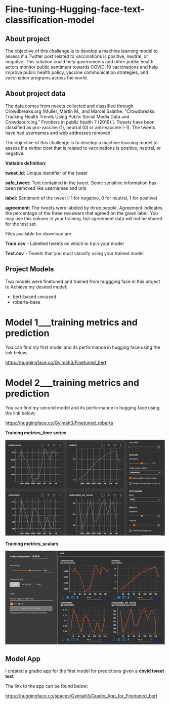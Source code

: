 # Fine-tuning-Hugging-face-text-classification-model

## About project
The objective of this challenge is to develop a machine learning model to assess if a Twitter post related to vaccinations is positive, neutral, or negative. This solution could help governments and other public health actors monitor public sentiment towards COVID-19 vaccinations and help improve public health policy, vaccine communication strategies, and vaccination programs across the world.

## About project data
The data comes from tweets collected and classified through Crowdbreaks.org [Muller, Martin M., and Marcel Salathe. "Crowdbreaks: Tracking Health Trends Using Public Social Media Data and Crowdsourcing." Frontiers in public health 7 (2019).]. Tweets have been classified as pro-vaccine (1), neutral (0) or anti-vaccine (-1). The tweets have had usernames and web addresses removed.

The objective of this challenge is to develop a machine learning model to assess if a twitter post that is related to vaccinations is positive, neutral, or negative.

**Variable definition:**

**tweet_id:** Unique identifier of the tweet

**safe_tweet:** Text contained in the tweet. Some sensitive information has been removed like usernames and urls

**label:** Sentiment of the tweet (-1 for negative, 0 for neutral, 1 for positive)

**agreement:** The tweets were labeled by three people. Agreement indicates the percentage of the three reviewers that agreed on the given label. You may use this column in your training, but agreement data will not be shared for the test set.

Files available for download are:

**Train.csv** - Labelled tweets on which to train your model

**Test.csv** - Tweets that you must classify using your trained model

## Project Models

 Two models were finetuned and trained from huggging face in this project to Achieve my desired model:
* bert-based-uncased
* roberta-base

# Model 1___training metrics and prediction

You can find my first model and its performance in hugging face using the link below;

https://huggingface.co/Gyimah3/Finetuned_bert

# Model 2___training metrics and prediction

You can find my second model and its performance in hugging face using the link below;

https://huggingface.co/Gyimah3/Finetuned_roberta


**Training metrics_time series**

![1](https://github.com/Gyimah3/Fine-tuning-Hugging-face-text-classification-model/blob/main/training_metrics%20screenshots-time%20series/Screenshot%202023-01-17%20210612.png)

**Training metrics_scalars**

![1](https://github.com/Gyimah3/Fine-tuning-Hugging-face-text-classification-model/blob/main/training_metrics%20screenshot-scalers/Screenshot%202023-01-17%20211512.png)


## Model App
I created a gradio app for the first model for predictions given a **covid tweet text**

The link to the app can be found below:

https://huggingface.co/spaces/Gyimah3/Gradio_App_for_Finetuned_bert









































































